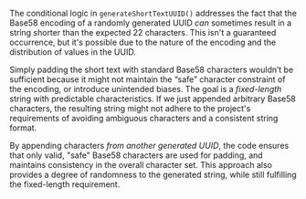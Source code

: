 The conditional logic in `generateShortTextUUID()` addresses the fact that the Base58 encoding of a randomly generated UUID *can* sometimes result in a string shorter than the expected 22 characters. This isn't a guaranteed occurrence, but it's possible due to the nature of the encoding and the distribution of values in the UUID.

Simply padding the short text with standard Base58 characters wouldn’t be sufficient because it might not maintain the “safe” character constraint of the encoding, or introduce unintended biases. The goal is a *fixed-length* string with predictable characteristics. If we just appended arbitrary Base58 characters, the resulting string might not adhere to the project's requirements of avoiding ambiguous characters and a consistent string format.

By appending characters *from another generated UUID*, the code ensures that only valid, "safe" Base58 characters are used for padding, and maintains consistency in the overall character set. This approach also provides a degree of randomness to the generated string, while still fulfilling the fixed-length requirement.